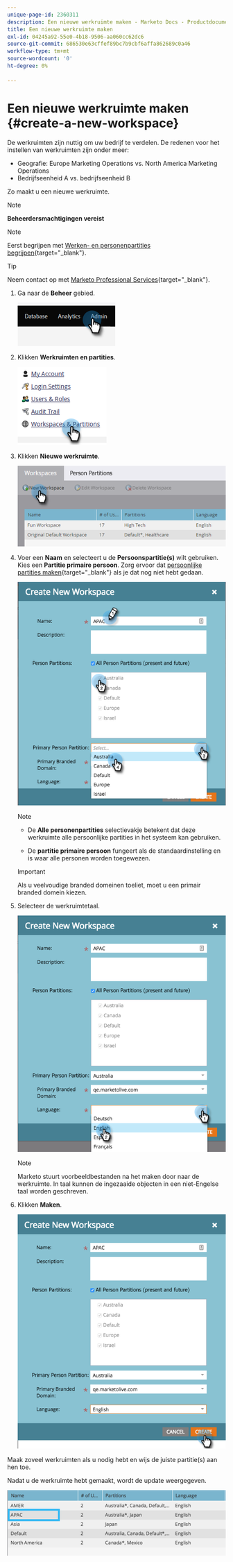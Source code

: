 ```yaml
---
unique-page-id: 2360311
description: Een nieuwe werkruimte maken - Marketo Docs - Productdocumentatie
title: Een nieuwe werkruimte maken
exl-id: 04245a92-55e0-4b18-9506-aa060cc62dc6
source-git-commit: 686530e63cffef89bc7b9cbf6affa862689c0a46
workflow-type: tm+mt
source-wordcount: '0'
ht-degree: 0%

---
```


# Een nieuwe werkruimte maken {#create-a-new-workspace}

De werkruimten zijn nuttig om uw bedrijf te verdelen. De redenen voor het instellen van werkruimten zijn onder meer:

* Geografie: Europe Marketing Operations vs. North America Marketing Operations
* Bedrijfseenheid A vs. bedrijfseenheid B

Zo maakt u een nieuwe werkruimte.

>[!NOTE]
>
>**Beheerdersmachtigingen vereist**

>[!NOTE]
>
>Eerst begrijpen met [Werken- en personenpartities begrijpen](/help/marketo/product-docs/administration/workspaces-and-person-partitions/understanding-workspaces-and-person-partitions.md){target="_blank"}.

>[!TIP]
>
>Neem contact op met [Marketo Professional Services](https://business.adobe.com/products/marketo/services-support.html){target="_blank"}.

1. Ga naar de **Beheer** gebied.

   ![](assets/create-a-new-workspace-1.png)

1. Klikken **Werkruimten en partities**.

   ![](assets/create-a-new-workspace-2.png)

1. Klikken **Nieuwe werkruimte**.

   ![](assets/create-a-new-workspace-3.png)

1. Voer een **Naam** en selecteert u de **Persoonspartitie(s)** wilt gebruiken. Kies een **Partitie primaire persoon**. Zorg ervoor dat [persoonlijke partities maken](/help/marketo/product-docs/administration/workspaces-and-person-partitions/create-a-person-partition.md){target="_blank"} als je dat nog niet hebt gedaan.

   ![](assets/create-a-new-workspace-4.png)

   >[!NOTE]
   >
   >* De **Alle personenpartities** selectievakje betekent dat deze werkruimte alle persoonlijke partities in het systeem kan gebruiken.
   >
   >* De **partitie primaire persoon** fungeert als de standaardinstelling en is waar alle personen worden toegewezen.


   >[!IMPORTANT]
   >
   >Als u veelvoudige branded domeinen toeliet, moet u een primair branded domein kiezen.

1. Selecteer de werkruimtetaal.

   ![](assets/create-a-new-workspace-5.png)

   >[!NOTE]
   >
   >Marketo stuurt voorbeeldbestanden na het maken door naar de werkruimte. In taal kunnen de ingezaaide objecten in een niet-Engelse taal worden geschreven.

1. Klikken **Maken**.

   ![](assets/create-a-new-workspace-6.png)

Maak zoveel werkruimten als u nodig hebt en wijs de juiste partitie(s) aan hen toe.

Nadat u de werkruimte hebt gemaakt, wordt de update weergegeven.

![](assets/create-a-new-workspace-7.png)
